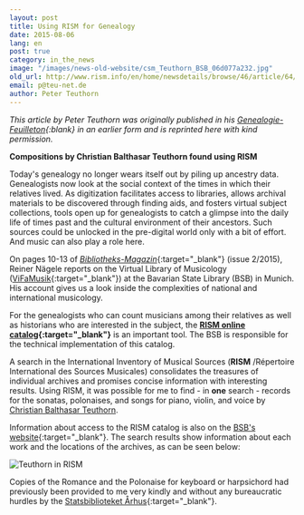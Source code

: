 ```yaml
---
layout: post
title: Using RISM for Genealogy
date: 2015-08-06
lang: en
post: true
category: in_the_news
image: "/images/news-old-website/csm_Teuthorn_BSB_06d077a232.jpg"
old_url: http://www.rism.info/en/home/newsdetails/browse/46/article/64/using-rism-for-genealogy.html
email: p@teu-net.de
author: Peter Teuthorn
---
```


_This article by Peter Teuthorn was originally published in his [Genealogie-Feuilleton](http://teuthorn.net/feuilleton/?p=4716){:blank} in an earlier form and is reprinted here with kind permission._

**Compositions by Christian Balthasar Teuthorn found using RISM**

Today's genealogy no longer wears itself out by piling up ancestry data. Genealogists now look at the social context of the times in which their relatives lived. As digitization facilitates access to libraries, allows archival materials to be discovered through finding aids, and fosters virtual subject collections, tools open up for genealogists to catch a glimpse into the daily life of times past and the cultural environment of their ancestors. Such sources could be unlocked in the pre-digital world only with a bit of effort. And music can also play a role here.

On pages 10-13 of [_Bibliotheks-Magazin_](https://www.bsb-muenchen.de/ueber-uns/publikationen/bibliotheksmagazin/){:target="_blank"} (issue 2/2015), Reiner Nägele reports on the Virtual Library of Musicology ([ViFaMusik](https://www.vifamusik.de/home.html?L=1){:target="_blank"}) at the Bavarian State Library (BSB) in Munich. His account gives us a look inside the complexities of national and international musicology.

For the genealogists who can count musicians among their relatives as well as historians who are interested in the subject, the **[RISM online catalog](https://opac.rism.info/){:target="_blank"}** is an important tool. The BSB is responsible for the technical implementation of this catalog.

A search in the International Inventory of Musical Sources (**RISM** /Répertoire International des Sources Musicales) consolidates the treasures of individual archives and promises concise information with interesting results. Using RISM, it was possible for me to find - in **one** search - records for the sonatas, polonaises, and songs for piano, violin, and voice by [Christian Balthasar Teuthorn](https://opac.rism.info/search?View=rism&author=Christian+Balthasar+Teuthorn "external-link-new-window").

Information about access to the RISM catalog is also on the [BSB's website](https://www.bsb-muenchen.de/ueber-uns/kooperationen/repertoire-international-des-sources-musicales-rism/){:target="_blank"}. The search results show information about each work and the locations of the archives, as can be seen below:

![Teuthorn in RISM](http://teuthorn.net/feuilleton/wp-content/uploads/2015/08/suchergebnisCBT.jpg)

Copies of the Romance and the Polonaise for keyboard or harpsichord had previously been provided to me very kindly and without any bureaucratic hurdles by the [Statsbiblioteket Århus](http://www.statsbiblioteket.dk/){:target="_blank"}.
